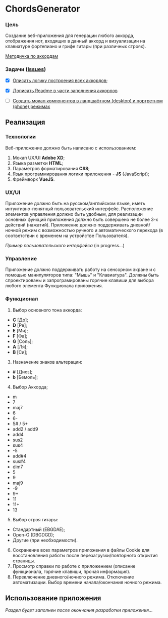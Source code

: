 # ChordsGenerator

### Цель
Создание веб-приложения для генерации любого аккорда, отображения нот, входящих в данный аккорд и визуализации на клавиатуре фортепиано и грифе гитары (при различных строях).

[Методичка по аккордам](https://github.com/MaxMukovin/ChordsGenerator/blob/main/Methodology.md)

### Задачи ([Issues](https://github.com/MaxMukovin/ChordsGenerator/issues))

- [x] [Описать логику построения всех аккордов](https://github.com/MaxMukovin/ChordsGenerator/issues/2);
- [x] [Дописать Readme в части заполнения аккордов](https://github.com/MaxMukovin/ChordsGenerator/issues/1)
- [ ] [Создать мокап компонентов в ландшафтном (desktop) и портретном (phone) режимах](https://github.com/MaxMukovin/ChordsGenerator/issues/3)


## Реализация
### Технологии
Веб-приложение должно быть написано с использованием:
1. Мокап UX/UI **Adobe XD**;
2. Языка разметки **HTML**;
3. Параметров форматирования **CSS**;
4. Язык программирования логики приложения - **JS** (JavaScript);
5. Фреймворк **VueJS**.
### UX/UI
Приложение должно быть на русском/английском языке, иметь интуитивно-понятный пользовательский интерфейс.
Расположение элементов управления должно быть удобным, для реализации основных функций приложения должно быть совершено не более 3-х действий (нажатий).
Приложение должно поддерживать дневной/ночной режим с возможностью ручного и автоматического перехода (в соответствии с временем на устройстве Пользователя).

*Пример пользовательского интерфейса*
(in progress...)

### Управление
Приложение должно поддерживать работу на сенсорном экране и с помощью манипуляторов типа: "Мышь" и "Клавиатура".
Должны быть спроектированы и запрограмированы горячие клавиши для выбора любого элемента Функционала приложения.
### Функционал
1. Выбор основного тона аккорда: 
- **C** [До]; 
- **D** [Ре]; 
- **E** [Ми]; 
- **F** [Фа]; 
- **G** [Соль]; 
- **A** [Ля]; 
- **B** [Си];
3. Назначение знаков альтерации: 
- **#** [Диез];
- **b** [Бемоль];
4. Выбор Аккорда;
- m
- 7 
- maj7
- 6
- 6-
- 5# / 5+
- add2 / add9
- add4
- sus2
- sus4
- -5
- add#4
- sus#4
- dim7
- 5
- 9
- maj9
- -9
- 9+
- 11
- 11+
- 13
5. Выбор строя гитары:
- Стандартный (EBGDAE);
- Open-G (DBGDGD);
- Другие (при необходимости).
6. Сохранение всех параметров приложения в файлы Cookie для восстановления работы после перезагрузки/повторного открытия страницы.
7. Просмотр справки по работе с приложением (описание функционала, горячие клавиши, прочая информация).
8. Переключение дневного/ночного режима. Отключение автоматизации. Выбор времени начала/окончания ночного режима.
## Использование приложения
*Раздел будет заполнен после окончания разработки приложения...*
